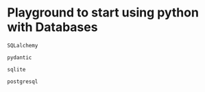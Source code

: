 # Playground to start using python with Databases

`SQLalchemy`

`pydantic`

`sqlite`

`postgresql`
